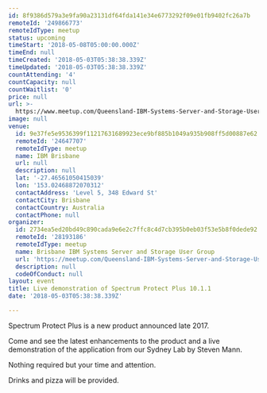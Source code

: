 ```yaml
---
id: 8f9386d579a3e9fa90a23131df64fda141e34e6773292f09e01fb9402fc26a7b
remoteId: '249866773'
remoteIdType: meetup
status: upcoming
timeStart: '2018-05-08T05:00:00.000Z'
timeEnd: null
timeCreated: '2018-05-03T05:38:38.339Z'
timeUpdated: '2018-05-03T05:38:38.339Z'
countAttending: '4'
countCapacity: null
countWaitlist: '0'
price: null
url: >-
  https://www.meetup.com/Queensland-IBM-Systems-Server-and-Storage-User-Group/events/249866773/
image: null
venue:
  id: 9e37fe5e9536399f11217631689923ece9bf885b1049a935b908ff5d00887e62
  remoteId: '24647707'
  remoteIdType: meetup
  name: IBM Brisbane
  url: null
  description: null
  lat: '-27.46561050415039'
  lon: '153.02468872070312'
  contactAddress: 'Level 5, 348 Edward St'
  contactCity: Brisbane
  contactCountry: Australia
  contactPhone: null
organizer:
  id: 2734ea5ed20bd49c890cada9e6e2c7ffc8c4d7cb395b0eb03f53e5b8f0dede92
  remoteId: '28193186'
  remoteIdType: meetup
  name: Brisbane IBM Systems Server and Storage User Group
  url: 'https://meetup.com/Queensland-IBM-Systems-Server-and-Storage-User-Group'
  description: null
  codeOfConduct: null
layout: event
title: Live demonstration of Spectrum Protect Plus 10.1.1
date: '2018-05-03T05:38:38.339Z'

---
```

<p>Spectrum Protect Plus is a new product announced late 2017.</p> <p>Come and see the latest enhancements to the product and a live demonstration of the application from our Sydney Lab by Steven Mann.</p> <p>Nothing required but your time and attention.</p> <p>Drinks and pizza will be provided.</p>
